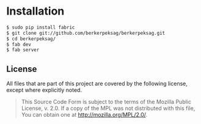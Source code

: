 # Installation

```sh
$ sudo pip install fabric
$ git clone git://github.com/berkerpeksag/berkerpeksag.git
$ cd berkerpeksag/
$ fab dev
$ fab server
```

## License

All files that are part of this project are covered by the following license,
except where explicitly noted.

> This Source Code Form is subject to the terms of the Mozilla Public
> License, v. 2.0. If a copy of the MPL was not distributed with this
> file, You can obtain one at http://mozilla.org/MPL/2.0/.
